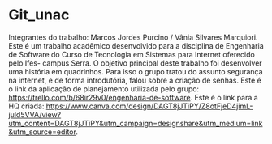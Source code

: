 # Git_unac
Integrantes do trabalho: Marcos Jordes Purcino / Vânia Silvares Marquiori.
Este é um trabalho acadêmico desenvolvido para a disciplina de Engenharia de Software do Curso de Tecnologia em Sistemas para Internet oferecido pelo Ifes- campus Serra. 
O objetivo principal deste trabalho foi desenvolver uma história em quadrinhos. Para isso o grupo tratou do assunto segurança na internet, e de forma introdutória, falou sobre a criação de senhas.
Este é o link da aplicação de planejamento utilizada pelo grupo: https://trello.com/b/68ir29v0/engenharia-de-software.
Este é o link para a HQ criada: https://www.canva.com/design/DAGT8jJTiPY/Z8otFjeD4jimL-juld5VVA/view?utm_content=DAGT8jJTiPY&utm_campaign=designshare&utm_medium=link&utm_source=editor.
